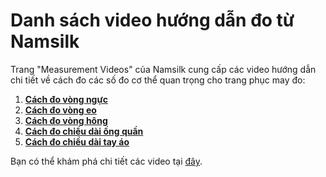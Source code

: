 # Danh sách video hướng dẫn đo từ Namsilk

Trang "Measurement Videos" của Namsilk cung cấp các video hướng dẫn chi tiết về cách đo các số đo cơ thể quan trọng cho trang phục may đo:

1. **[Cách đo vòng ngực](https://namsilk.com.vn/measurement-videos/)**  
2. **[Cách đo vòng eo](https://namsilk.com.vn/measurement-videos/)**  
3. **[Cách đo vòng hông](https://namsilk.com.vn/measurement-videos/)**  
4. **[Cách đo chiều dài ống quần](https://namsilk.com.vn/measurement-videos/)**  
5. **[Cách đo chiều dài tay áo](https://namsilk.com.vn/measurement-videos/)**  

Bạn có thể khám phá chi tiết các video tại [đây](https://namsilk.com.vn/measurement-videos/).
